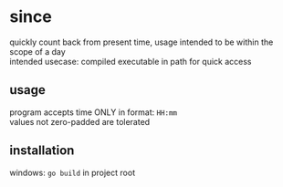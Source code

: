 # since
quickly count back from present time, usage intended to be within the scope of a day<br>
intended usecase: compiled executable in path for quick access

## usage
program accepts time ONLY in format: `HH:mm`<br>
values not zero-padded are tolerated

## installation
windows: `go build` in project root

